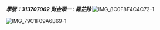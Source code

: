 ***學號：313707002     財金碩一 : 羅芷羚***
![IMG_8C0F8F4C4C72-1](https://github.com/user-attachments/assets/71c2a415-d26e-4093-9e84-e52391ed2d71)


![IMG_79C1F09A6B69-1](https://github.com/user-attachments/assets/fb4e297e-4543-47f1-ba76-475eec85749f)
